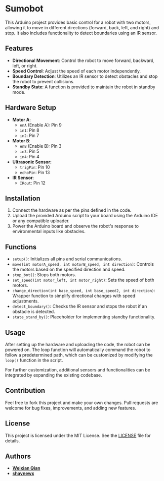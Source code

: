 # Sumobot

This Arduino project provides basic control for a robot with two motors, allowing it to move in different directions (forward, back, left, and right) and stop. It also includes functionality to detect boundaries using an IR sensor.

## Features

- **Directional Movement**: Control the robot to move forward, backward, left, or right.
- **Speed Control**: Adjust the speed of each motor independently.
- **Boundary Detection**: Utilizes an IR sensor to detect obstacles and stop the robot to prevent collisions.
- **Standby State**: A function is provided to maintain the robot in standby mode.

## Hardware Setup

- **Motor A**:
    - `enA` (Enable A): Pin 9
    - `in1`: Pin 8
    - `in2`: Pin 7
- **Motor B**:
    - `enB` (Enable B): Pin 3
    - `in3`: Pin 5
    - `in4`: Pin 4
- **Ultrasonic Sensor**:
    - `trigPin`: Pin 10
    - `echoPin`: Pin 13
- **IR Sensor**:
    - `IRout`: Pin 12

## Installation

1. Connect the hardware as per the pins defined in the code.
2. Upload the provided Arduino script to your board using the Arduino IDE or any compatible uploader.
3. Power the Arduino board and observe the robot's response to environmental inputs like obstacles.

## Functions

- `setup()`: Initializes all pins and serial communications.
- `move(int motorA_speed, int motorB_speed, int direction)`: Controls the motors based on the specified direction and speed.
- `stop_bot()`: Stops both motors.
- `set_speed(int motor_left, int motor_right)`: Sets the speed of both motors.
- `change_direction(int base_speed, int base_speed2, int direction)`: Wrapper function to simplify directional changes with speed adjustments.
- `detect_boundary()`: Checks the IR sensor and stops the robot if an obstacle is detected.
- `state_stand_by()`: Placeholder for implementing standby functionality.

## Usage

After setting up the hardware and uploading the code, the robot can be powered on. The loop function will automatically command the robot to follow a predetermined path, which can be customized by modifying the `loop()` function in the script.

For further customization, additional sensors and functionalities can be integrated by expanding the existing codebase.

## Contribution
Feel free to fork this project and make your own changes. Pull requests are welcome for bug fixes, improvements, and adding new features.

## License

This project is licensed under the MIT License. See the [LICENSE](LICENSE) file for details.

## Authors
- **[Weixian Qian](https://github.com/Janus117)**
- **[shaynewx](https://github.com/shaynewx)**

